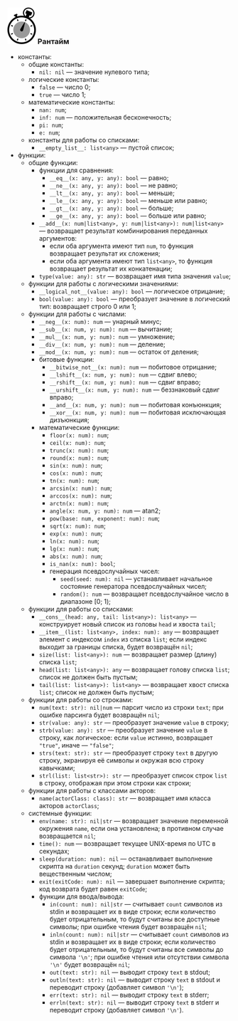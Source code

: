 ### ![](logo/logo.png) Рантайм

- константы:
  - общие константы:
    - `nil: nil` &mdash; значение нулевого типа;
  - логические константы:
    - `false` &mdash; число 0;
    - `true` &mdash; число 1;
  - математические константы:
    - `nan: num`;
    - `inf: num` &mdash; положительная бесконечность;
    - `pi: num`;
    - `e: num`;
  - константы для работы со списками:
    - `__empty_list__: list<any>` &mdash; пустой список;
- функции:
  - общие функции:
    - функции для сравнения:
      - `__eq__(x: any, y: any): bool` &mdash; равно;
      - `__ne__(x: any, y: any): bool` &mdash; не равно;
      - `__lt__(x: any, y: any): bool` &mdash; меньше;
      - `__le__(x: any, y: any): bool` &mdash; меньше или равно;
      - `__gt__(x: any, y: any): bool` &mdash; больше;
      - `__ge__(x: any, y: any): bool` &mdash; больше или равно;
    - `__add__(x: num|list<any>, y: num|list<any>): num|list<any>` &mdash; возвращает результат комбинирования переданных аргументов:
      - если оба аргумента имеют тип `num`, то функция возвращает результат их сложения;
      - если оба аргумента имеют тип `list<any>`, то функция возвращает результат их конкатенации;
    - `type(value: any): str` &mdash; возвращает имя типа значения `value`;
  - функции для работы с логическими значениями:
    - `__logical_not__(value: any): bool` &mdash; логическое отрицание;
    - `bool(value: any): bool` &mdash; преобразует значение в логический тип: возвращает строго 0 или 1;
  - функции для работы с числами:
    - `__neg__(x: num): num` &mdash; унарный минус;
    - `__sub__(x: num, y: num): num` &mdash; вычитание;
    - `__mul__(x: num, y: num): num` &mdash; умножение;
    - `__div__(x: num, y: num): num` &mdash; деление;
    - `__mod__(x: num, y: num): num` &mdash; остаток от деления;
    - битовые функции:
      - `__bitwise_not__(x: num): num` &mdash; побитовое отрицание;
      - `__lshift__(x: num, y: num): num` &mdash; сдвиг влево;
      - `__rshift__(x: num, y: num): num` &mdash; сдвиг вправо;
      - `__urshift__(x: num, y: num): num` &mdash; беззнаковый сдвиг вправо;
      - `__and__(x: num, y: num): num` &mdash; побитовая конъюнкция;
      - `__xor__(x: num, y: num): num` &mdash; побитовая исключающая дизъюнкция;
    - математические функции:
      - `floor(x: num): num`;
      - `ceil(x: num): num`;
      - `trunc(x: num): num`;
      - `round(x: num): num`;
      - `sin(x: num): num`;
      - `cos(x: num): num`;
      - `tn(x: num): num`;
      - `arcsin(x: num): num`;
      - `arccos(x: num): num`;
      - `arctn(x: num): num`;
      - `angle(x: num, y: num): num` &mdash; atan2;
      - `pow(base: num, exponent: num): num`;
      - `sqrt(x: num): num`;
      - `exp(x: num): num`;
      - `ln(x: num): num`;
      - `lg(x: num): num`;
      - `abs(x: num): num`;
      - `is_nan(x: num): bool`;
      - генерация псевдослучайных чисел:
        - `seed(seed: num): nil` &mdash; устанавливает начальное состояние генератора псевдослучайных чисел;
        - `random(): num` &mdash; возвращает псевдослучайное число в диапазоне [0; 1);
  - функции для работы со списками:
    - `__cons__(head: any, tail: list<any>): list<any>` &mdash; конструирует новый список из головы `head` и хвоста `tail`;
    - `__item__(list: list<any>, index: num): any` &mdash; возвращает элемент с индексом `index` из списка `list`; если индекс выходит за границы списка, будет возвращён `nil`;
    - `size(list: list<any>): num` &mdash; возвращает размер (длину) списка `list`;
    - `head(list: list<any>): any` &mdash; возвращает голову списка `list`; список не должен быть пустым;
    - `tail(list: list<any>): list<any>` &mdash; возвращает хвост списка `list`; список не должен быть пустым;
  - функции для работы со строками:
    - `num(text: str): nil|num` &mdash; парсит число из строки `text`; при ошибке парсинга будет возвращён `nil`;
    - `str(value: any): str` &mdash; преобразует значение `value` в строку;
    - `strb(value: any): str` &mdash; преобразует значение `value` в строку, как логическое: если `value` истинно, возвращает `"true"`, иначе &mdash; `"false"`;
    - `strs(text: str): str` &mdash; преобразует строку `text` в другую строку, экранируя её символы и окружая всю строку кавычками;
    - `strl(list: list<str>): str` &mdash; преобразует список строк `list` в строку, отображая при этом строки как строки;
  - функции для работы с классами акторов:
    - `name(actorClass: class): str` &mdash; возвращает имя класса акторов `actorClass`;
  - системные функции:
    - `env(name: str): nil|str` &mdash; возвращает значение переменной окружения `name`, если она установлена; в противном случае возвращается `nil`;
    - `time(): num` &mdash; возвращает текущее UNIX-время по UTC в секундах;
    - `sleep(duration: num): nil` &mdash; останавливает выполнение скрипта на `duration` секунд; `duration` может быть вещественным числом;
    - `exit(exitCode: num): nil` &mdash; завершает выполнение скрипта; код возврата будет равен `exitCode`;
    - функции для ввода/вывода:
      - `in(count: num): nil|str` &mdash; считывает `count` символов из stdin и возвращает их в виде строки; если количество будет отрицательным, то будут считаны все доступные символы; при ошибке чтения будет возвращён `nil`;
      - `inln(count: num): nil|str` &mdash; считывает `count` символов из stdin и возвращает их в виде строки; если количество будет отрицательным, то будут считаны все символы до символа `'\n'`; при ошибке чтения или отсутствии символа `'\n'` будет возвращён `nil`;
      - `out(text: str): nil` &mdash; выводит строку `text` в stdout;
      - `outln(text: str): nil` &mdash; выводит строку `text` в stdout и переводит строку (добавляет символ `'\n'`);
      - `err(text: str): nil` &mdash; выводит строку `text` в stderr;
      - `errln(text: str): nil` &mdash; выводит строку `text` в stderr и переводит строку (добавляет символ `'\n'`).
